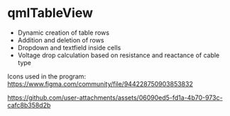 # qmlTableView

- Dynamic creation of table rows
- Addition and deletion of rows
- Dropdown and textfield inside cells
- Voltage drop calculation based on resistance and reactance of cable type

Icons used in the program: https://www.figma.com/community/file/944228750903853832

https://github.com/user-attachments/assets/06090ed5-fd1a-4b70-973c-cafc8b358d2b